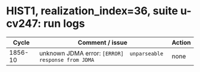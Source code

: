# HIST1, realization_index=36, suite u-cv247: run logs

| Cycle | Comment / issue | Action |
| ---   | ---             | ---    |
| 1856-10 | unknown JDMA error: `[ERROR]  unparseable response from JDMA` | none |

